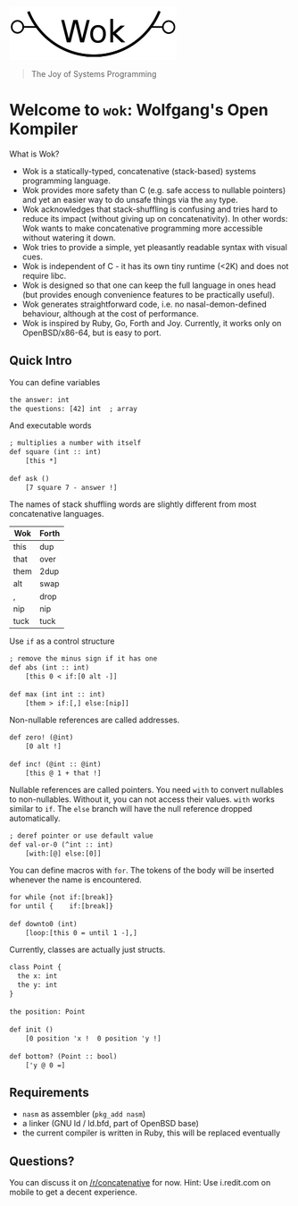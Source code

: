 ![Wok](logo.png)

> The Joy of Systems Programming

# Welcome to `wok`: Wolfgang's Open Kompiler

What is Wok?

- Wok is a statically-typed, concatenative (stack-based) systems programming language.
- Wok provides more safety than C (e.g. safe access to nullable pointers) and yet an easier way to do unsafe things via the `any` type.
- Wok acknowledges that stack-shuffling is confusing and tries hard to reduce its impact (without giving up on concatenativity). In other words: Wok wants to make concatenative programming more accessible without watering it down.
- Wok tries to provide a simple, yet pleasantly readable syntax with visual cues.
- Wok is independent of C - it has its own tiny runtime (<2K) and does not require libc.
- Wok is designed so that one can keep the full language in ones head (but provides enough convenience features to be practically useful).
- Wok generates straightforward code, i.e. no nasal-demon-defined behaviour, although at the cost of performance.
- Wok is inspired by Ruby, Go, Forth and Joy. Currently, it works only on OpenBSD/x86-64, but is easy to port.

## Quick Intro

You can define variables

```
the answer: int
the questions: [42] int  ; array
```

And executable words

```
; multiplies a number with itself
def square (int :: int)
    [this *]

def ask ()
    [7 square 7 - answer !] 
```

The names of stack shuffling words are slightly different from most concatenative languages.

Wok    | Forth
-------|-------
this   | dup
that   | over
them   | 2dup
alt    | swap
,      | drop
nip    | nip
tuck   | tuck

Use `if` as a control structure

```
; remove the minus sign if it has one
def abs (int :: int)
    [this 0 < if:[0 alt -]]

def max (int int :: int)
    [them > if:[,] else:[nip]]
```

Non-nullable references are called addresses.

```
def zero! (@int)
    [0 alt !]

def inc! (@int :: @int)
    [this @ 1 + that !]
```

Nullable references are called pointers.
You need `with` to convert nullables to non-nullables.
Without it, you can not access their values.
`with` works similar to `if`.
The `else` branch will have the null reference dropped automatically.

```
; deref pointer or use default value
def val-or-0 (^int :: int)
    [with:[@] else:[0]]
```

You can define macros with `for`.
The tokens of the body will be inserted whenever the name is encountered.

```
for while {not if:[break]}
for until {    if:[break]}

def downto0 (int)
    [loop:[this 0 = until 1 -],]
```

Currently, classes are actually just structs.

```
class Point {
  the x: int
  the y: int
}

the position: Point

def init ()
    [0 position 'x !  0 position 'y !]

def bottom? (Point :: bool)
    ['y @ 0 =]
```

## Requirements

- `nasm` as assembler (`pkg_add nasm`)
- a linker (GNU ld / ld.bfd, part of OpenBSD base)
- the current compiler is written in Ruby, this will be replaced eventually

## Questions?

You can discuss it on [/r/concatenative](https://old.reddit.com/r/concatenative) for now.
Hint: Use i.redit.com on mobile to get a decent experience.
